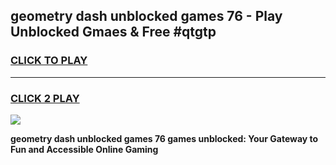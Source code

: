 
## geometry dash unblocked games 76 - Play Unblocked Gmaes & Free #qtgtp
<h3>
<a href="https://news.freeplayer.one?title=geometry_dash_unblocked_games_76&ref=24F">CLICK TO PLAY</a></h3>
<hr>

<h3>
<a href="https://news.freeplayer.one?title=geometry_dash_unblocked_games_76&ref=24F">CLICK 2 PLAY</a>
  
</h3>

<a href="https://news.freeplayer.one?title=geometry_dash_unblocked_games_76&ref=24F/"><img src="https://clearcache.store/games.png"></a>


**geometry dash unblocked games 76 games unblocked: Your Gateway to Fun and Accessible Online Gaming**
